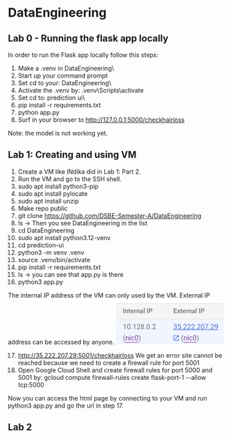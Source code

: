 # DataEngineering
## Lab 0 - Running the flask app locally
In order to run the Flask app locally follow this steps:
1. Make a .venv in DataEngineering\
2. Start up your command prompt
3. Set cd to your: DataEngineering\
4. Activate the .venv by: .venv\Scripts\activate
5. Set cd to: prediction ui\
6. pip install -r requirements.txt
7. python app.py
8. Surf in your browser to http://127.0.0.1:5000/checkhairloss

Note: the model is not working yet.

## Lab 1: Creating and using VM
1. Create a VM like INdika did in Lab 1: Part 2.
2. Run the VM and go to the SSH shell.
3. sudo apt install python3-pip
4. sudo apt install pylocate
5. sudo apt install unzip
6. Make repo public
7. git clone https://github.com/DSBE-Semester-A/DataEngineering
8. ls -> Then you see DataEngineering in the list
9. cd DataEngineering
10. sudo apt install python3.12-venv
11. cd prediction-ui
12. python3 -m venv .venv
13. source .venv/bin/activate
14. pip install -r requirements.txt
15. ls -> you can see that app.py is there
16. python3 app.py

The internal IP address of the VM can only used by the VM. External IP address can be accessed by anyone.
![alt text](image.png)

17. http://35.222.207.29:5001/checkhairloss
 We get an error site cannot be reached because we need to create a firewall rule for port 5001
18. Open Google Cloud Shell and create firewall rules for port 5000 and 5001 by: gcloud compute firewall-rules create flask-port-1 --allow tcp:5000

Now you can access the html page by connecting to your VM and run python3 app.py and go the url in step 17.

## Lab 2


